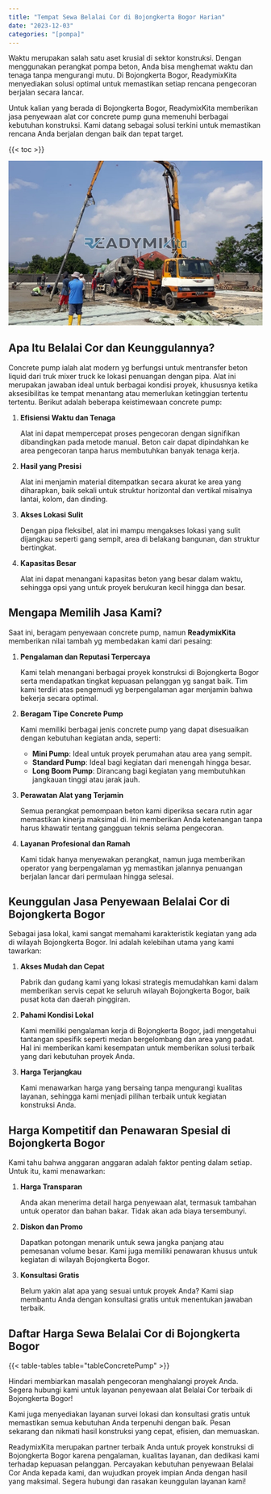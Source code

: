 ```yaml
---
title: "Tempat Sewa Belalai Cor di Bojongkerta Bogor Harian"
date: "2023-12-03"
categories: "[pompa]"
---
```


Waktu merupakan salah satu aset krusial di sektor konstruksi. Dengan menggunakan perangkat pompa beton, Anda bisa menghemat waktu dan tenaga tanpa mengurangi mutu. Di Bojongkerta Bogor, ReadymixKita menyediakan solusi optimal untuk memastikan setiap rencana pengecoran berjalan secara lancar.

Untuk kalian yang berada di Bojongkerta Bogor, ReadymixKita memberikan jasa penyewaan alat cor concrete pump guna memenuhi berbagai kebutuhan konstruksi. Kami datang sebagai solusi terkini untuk memastikan rencana Anda berjalan dengan baik dan tepat target.

{{< toc >}}

![Tempat Sewa Belalai Cor di Bojongkerta Bogor Harian](/images/pompa/sewa-pompa-10.jpg)

## Apa Itu Belalai Cor dan Keunggulannya?

Concrete pump ialah alat modern yg berfungsi untuk mentransfer beton liquid dari truk mixer truck ke lokasi penuangan dengan pipa. Alat ini merupakan jawaban ideal untuk berbagai kondisi proyek, khususnya ketika aksesibilitas ke tempat menantang atau memerlukan ketinggian tertentu tertentu. Berikut adalah beberapa keistimewaan concrete pump:

1. **Efisiensi Waktu dan Tenaga**

   Alat ini dapat mempercepat proses pengecoran dengan signifikan dibandingkan pada metode manual. Beton cair dapat dipindahkan ke area pengecoran tanpa harus membutuhkan banyak tenaga kerja.

2. **Hasil yang Presisi**

   Alat ini menjamin material ditempatkan secara akurat ke area yang diharapkan, baik sekali untuk struktur horizontal dan vertikal misalnya lantai, kolom, dan dinding.

3. **Akses Lokasi Sulit**

   Dengan pipa fleksibel, alat ini mampu mengakses lokasi yang sulit dijangkau seperti gang sempit, area di belakang bangunan, dan struktur bertingkat.

4. **Kapasitas Besar**

   Alat ini dapat menangani kapasitas beton yang besar dalam waktu, sehingga opsi yang untuk proyek berukuran kecil hingga dan besar.

## Mengapa Memilih Jasa Kami?

Saat ini, beragam penyewaan concrete pump, namun **ReadymixKita** memberikan nilai tambah yg membedakan kami dari pesaing:

1. **Pengalaman dan Reputasi Terpercaya**

   Kami telah menangani berbagai proyek konstruksi di Bojongkerta Bogor serta mendapatkan tingkat kepuasan pelanggan yg sangat baik. Tim kami terdiri atas pengemudi yg berpengalaman agar menjamin bahwa bekerja secara optimal.

2. **Beragam Tipe Concrete Pump**

   Kami memiliki berbagai jenis concrete pump yang dapat disesuaikan dengan kebutuhan kegiatan anda, seperti:
   - **Mini Pump**: Ideal untuk proyek perumahan atau area yang sempit.
   - **Standard Pump**: Ideal bagi kegiatan dari menengah hingga besar.
   - **Long Boom Pump**: Dirancang bagi kegiatan yang membutuhkan jangkauan tinggi atau jarak jauh.

3. **Perawatan Alat yang Terjamin**

   Semua perangkat pemompaan beton kami diperiksa secara rutin agar memastikan kinerja maksimal di. Ini memberikan Anda ketenangan tanpa harus khawatir tentang gangguan teknis selama pengecoran.

4. **Layanan Profesional dan Ramah**

   Kami tidak hanya menyewakan perangkat, namun juga memberikan operator yang berpengalaman yg memastikan jalannya penuangan berjalan lancar dari permulaan hingga selesai.

## Keunggulan Jasa Penyewaan Belalai Cor di Bojongkerta Bogor

Sebagai jasa lokal, kami sangat memahami karakteristik kegiatan yang ada di wilayah Bojongkerta Bogor. Ini adalah kelebihan utama yang kami tawarkan:

1. **Akses Mudah dan Cepat**

   Pabrik dan gudang kami yang lokasi strategis memudahkan kami dalam memberikan servis cepat ke seluruh wilayah Bojongkerta Bogor, baik pusat kota dan daerah pinggiran.

2. **Pahami Kondisi Lokal**

   Kami memiliki pengalaman kerja di Bojongkerta Bogor, jadi mengetahui tantangan spesifik seperti medan bergelombang dan area yang padat. Hal ini memberikan kami kesempatan untuk memberikan solusi terbaik yang dari kebutuhan proyek Anda.

3. **Harga Terjangkau**

   Kami menawarkan harga yang bersaing tanpa mengurangi kualitas layanan, sehingga kami menjadi pilihan terbaik untuk kegiatan konstruksi Anda.

## Harga Kompetitif dan Penawaran Spesial di Bojongkerta Bogor

Kami tahu bahwa anggaran anggaran adalah faktor penting dalam setiap. Untuk itu, kami menawarkan:

1. **Harga Transparan**

   Anda akan menerima detail harga penyewaan alat, termasuk tambahan untuk operator dan bahan bakar. Tidak akan ada biaya tersembunyi.

2. **Diskon dan Promo**

   Dapatkan potongan menarik untuk sewa jangka panjang atau pemesanan volume besar. Kami juga memiliki penawaran khusus untuk kegiatan di wilayah Bojongkerta Bogor.

3. **Konsultasi Gratis**

   Belum yakin alat apa yang sesuai untuk proyek Anda? Kami siap membantu Anda dengan konsultasi gratis untuk menentukan jawaban terbaik.

## Daftar Harga Sewa Belalai Cor di Bojongkerta Bogor

{{< table-tables table="tableConcretePump" >}}

Hindari membiarkan masalah pengecoran menghalangi proyek Anda. Segera hubungi kami untuk layanan penyewaan alat Belalai Cor terbaik di Bojongkerta Bogor!

Kami juga menyediakan layanan survei lokasi dan konsultasi gratis untuk memastikan semua kebutuhan Anda terpenuhi dengan baik. Pesan sekarang dan nikmati hasil konstruksi yang cepat, efisien, dan memuaskan.

ReadymixKita merupakan partner terbaik Anda untuk proyek konstruksi di Bojongkerta Bogor karena pengalaman, kualitas layanan, dan dedikasi kami terhadap kepuasan pelanggan. Percayakan kebutuhan penyewaan Belalai Cor Anda kepada kami, dan wujudkan proyek impian Anda dengan hasil yang maksimal. Segera hubungi dan rasakan keunggulan layanan kami!